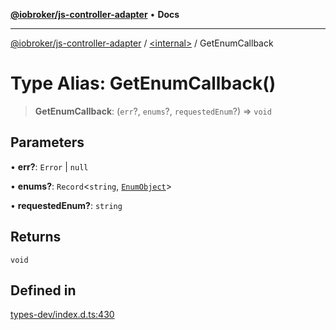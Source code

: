 [**@iobroker/js-controller-adapter**](../../README.md) • **Docs**

***

[@iobroker/js-controller-adapter](../../globals.md) / [\<internal\>](../README.md) / GetEnumCallback

# Type Alias: GetEnumCallback()

> **GetEnumCallback**: (`err`?, `enums`?, `requestedEnum`?) => `void`

## Parameters

• **err?**: `Error` \| `null`

• **enums?**: `Record`\<`string`, [`EnumObject`](../interfaces/EnumObject.md)\>

• **requestedEnum?**: `string`

## Returns

`void`

## Defined in

[types-dev/index.d.ts:430](https://github.com/ioBroker/ioBroker.js-controller/blob/51faba7cbec9601fb6a2f5142cb3a117e78ab588/packages/types-dev/index.d.ts#L430)
